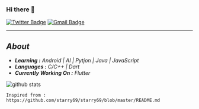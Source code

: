 ### Hi there 👋

[![Twitter Badge](https://img.shields.io/badge/-Debjit-1ca0f1?style=flat-square&logo=twitter&logoColor=white&link=https://twitter.com/the_complex_guy)](https://twitter.com/the_complex_guy)  [![Gmail Badge](https://img.shields.io/badge/-zxyron06@gmail.com-c14438?style=flat-square&logo=Gmail&logoColor=white&link=mailto:zxyron06@gmail.com)](mailto:zxyron0@gmail.com)

---------------------------------------------------------------------------------------------------------------------------------------------------------------------------------

## _About_

- _**Learning :** Android | AI | Pytjon | Java | JavaScript_
- _**Languages :** C/C++ | Dart_
- _**Currently Working On :** Flutter_

![github stats](https://github-readme-stats.vercel.app/api?username=xayron&show_icons=true)

```Inspired from : https://github.com/starry69/starry69/blob/master/README.md```

<!--
**xayron/xayron** is a ✨ _special_ ✨ repository because its `README.md` (this file) appears on your GitHub profile.

Here are some ideas to get you started:

- 🔭 I’m currently working on ...
- 🌱 I’m currently learning ...
- 👯 I’m looking to collaborate on ...
- 🤔 I’m looking for help with ...
- 💬 Ask me about ...
- 📫 How to reach me: ...
- 😄 Pronouns: ...
- ⚡ Fun fact: ...
-->
